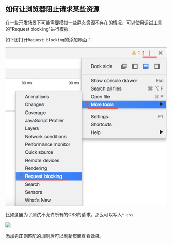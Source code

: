 ## 如何让浏览器阻止请求某些资源

在一些开发场景下可能需要模拟一些静态资源不存在的情况，可以使用调试工具的"Request blocking"进行模拟。

如下图打开`Request blocking`的添加界面：

![](/assets/google-developer-tools/how-to-make-browsers-block-requests-for-certain-resources-menu-path.png)

比如这里为了测试不允许所有的CSS的请求，那么可以写入`*.css`

![](/assets/google-developer-tolls/how-to-make-browsers-block-requests-for-certain-resources-add-rule.png)

添加完正则匹配的规则后可以刷新页面查看效果。
